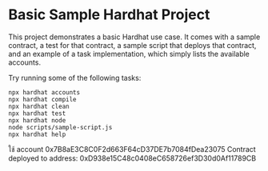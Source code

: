 # Basic Sample Hardhat Project

This project demonstrates a basic Hardhat use case. It comes with a sample contract, a test for that contract, a sample script that deploys that contract, and an example of a task implementation, which simply lists the available accounts.

Try running some of the following tasks:

```shell
npx hardhat accounts
npx hardhat compile
npx hardhat clean
npx hardhat test
npx hardhat node
node scripts/sample-script.js
npx hardhat help
```

ใช้ account 0x7B8aE3C8C0F2d663F64cD37DE7b7084fDea23075
Contract deployed to address: 0xD938e15C48c0408eC658726ef3D30d0Af11789CB